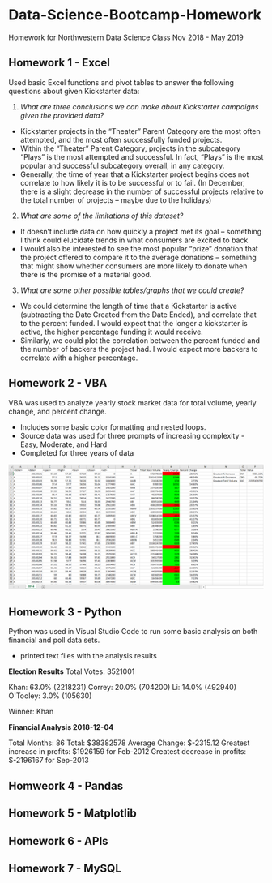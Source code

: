 # Data-Science-Bootcamp-Homework
Homework for Northwestern Data Science Class Nov 2018 - May 2019

## Homework 1 - Excel
Used basic Excel functions and pivot tables to answer the following questions about given Kickstarter data:
1)	_What are three conclusions we can make about Kickstarter campaigns given the provided data?_
- Kickstarter projects in the “Theater” Parent Category are the most often attempted, and the most often successfully funded projects.
- Within the “Theater” Parent Category, projects in the subcategory “Plays” is the most attempted and successful. In fact, “Plays” is the most popular and successful subcategory overall, in any category.
- Generally, the time of year that a Kickstarter project begins does not correlate to how likely it is to be successful or to fail. (In December, there is a slight decrease in the number of successful projects relative to the total number of projects – maybe due to the holidays)

2)	_What are some of the limitations of this dataset?_
- It doesn’t include data on how quickly a project met its goal – something I think could elucidate trends in what consumers are excited to back
- I would also be interested to see the most popular “prize” donation that the project offered to compare it to the average donations – something that might show whether consumers are more likely to donate when there is the promise of a material good.

3)	_What are some other possible tables/graphs that we could create?_
- We could determine the length of time that a Kickstarter is active (subtracting the Date Created from the Date Ended), and correlate that to the percent funded. I would expect that the longer a kickstarter is active, the higher percentage funding it would receive.
- Similarly, we could plot the correlation between the percent funded and the number of backers the project had. I would expect more backers to correlate with a higher percentage.

## Homework 2 - VBA
VBA was used to analyze yearly stock market data for total volume, yearly change, and percent change. 
 - Includes some basic color formatting and nested loops. 
 - Source data was used for three prompts of increasing complexity - Easy, Moderate, and Hard
 - Completed for three years of data

  ![alt text](https://github.com/sponre01/Data-Science-Bootcamp-Homework/blob/master/Homework_2_VBA/2014_hard_screenshot.PNG "2014 source data, complete 'hard' table")

## Homework 3 - Python
Python was used in Visual Studio Code to run some basic analysis on both financial and poll data sets.
- printed text files with the analysis results

__Election Results__
Total Votes: 3521001

Khan: 63.0% (2218231)
Correy: 20.0% (704200)
Li: 14.0% (492940)
O'Tooley: 3.0% (105630)

Winner: Khan

__Financial Analysis 2018-12-04__

Total Months: 86
Total: $38382578
Average Change: $-2315.12
Greatest increase in profits: $1926159 for Feb-2012
Greatest decrease in profits: $-2196167 for Sep-2013

## Homweork 4 - Pandas

## Homework 5 - Matplotlib

## Homework 6 - APIs

## Homework 7 - MySQL
